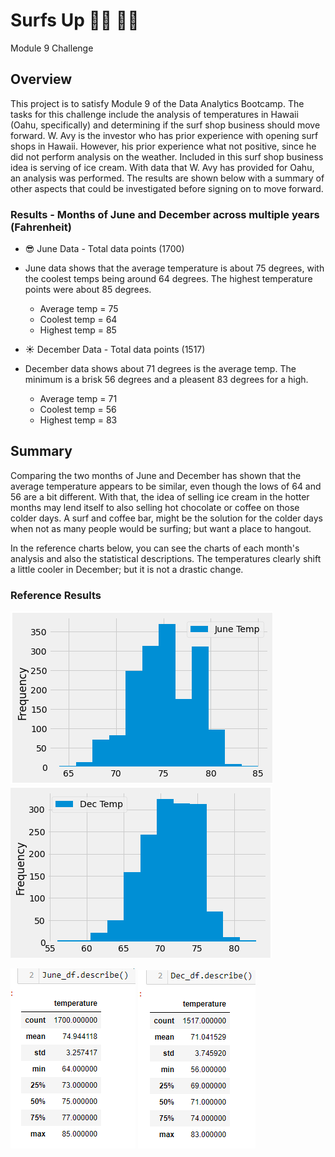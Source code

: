 # Surfs Up 🏄‍♂️ 🏄‍♀️
Module 9 Challenge

## Overview
This project is to satisfy Module 9 of the Data Analytics Bootcamp. The tasks for this challenge include the analysis of temperatures in Hawaii (Oahu, specifically) and
determining if the surf shop business should move forward. W. Avy is the investor who has prior experience with opening surf shops in Hawaii. However, his prior experience
what not positive, since he did not perform analysis on the weather. Included in this surf shop business idea is serving of ice cream.
With data that W. Avy has provided for Oahu, an analysis was performed. The results are shown below with a summary of other aspects that could be investigated before signing on to move forward.

### Results - Months of June and December across multiple years (Fahrenheit)
* 😎 June Data - Total data points (1700)
* June data shows that the average temperature is about 75 degrees, with the coolest temps being around 64 degrees. The highest temperature points were about 85 degrees.
  * Average temp = 75
  * Coolest temp = 64
  * Highest temp = 85

* ☀️ December Data - Total data points (1517)
* December data shows about 71 degrees is the average temp. The minimum is a brisk 56 degrees and a pleasent 83 degrees for a high.
  * Average temp = 71
  * Coolest temp = 56
  * Highest temp = 83

## Summary
Comparing the two months of June and December has shown that the average temperature appears to be similar, even though the lows of 64 and 56 are a bit different. With that, the idea of selling ice cream in the hotter months
may lend itself to also selling hot chocolate or coffee on those colder days. A surf and coffee bar, might be the solution for the colder days when not as many people would be surfing; but want a place to hangout.

In the reference charts below, you can see the charts of each month's analysis and also the statistical descriptions. The temperatures clearly shift a little cooler in December; but it is not a drastic change.


### Reference Results
   ![June Chart](https://github.com/summerstime/surfs_up/blob/main/Resources/June_chart.png)
   ![Dec Chart](https://github.com/summerstime/surfs_up/blob/main/Resources/Dec_chart.png)

   ![June Temp](https://github.com/summerstime/surfs_up/blob/main/Resources/June_describe_temps.png)
   ![Dec Temp](https://github.com/summerstime/surfs_up/blob/main/Resources/Dec_describe_temps.png)
